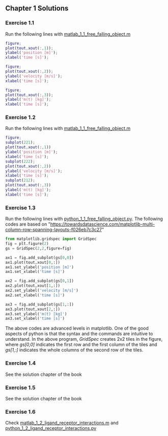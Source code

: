 ## Chapter 1 Solutions

### Exercise 1.1

Run the following lines with [matlab_1_1_free_falling_object.m](/matlab/matlab_1_1_free_falling_object.m)

```matlab
figure;
plot(tout,xout(:,1));
ylabel('position [m]');
xlabel('time [s]');

figure;
plot(tout,xout(:,2));
ylabel('velocity [m/s]');
xlabel('time [s]');

figure;
plot(tout,xout(:,3));
ylabel('m(t) [kg]');
xlabel('time [s]');
```

### Exercise 1.2

Run the following lines with [matlab_1_1_free_falling_object.m](/matlab/matlab_1_1_free_falling_object.m)

```matlab
figure;
subplot(221);
plot(tout,xout(:,1))
ylabel('position [m]');
xlabel('time [s]');
subplot(222);
plot(tout,xout(:,2))
ylabel('velocity [m/s]');
xlabel('time [s]');
subplot(212);
plot(tout,xout(:,3))
ylabel('m(t) [kg]');
xlabel('time [s]');
```

### Exercise 1.3

Run the following lines with [python_1_1_free_falling_object.py](/python/python_1_1_free_falling_object.py). The following codes are based on "https://towardsdatascience.com/matplotlib-multi-column-row-spanning-layouts-f026eb7c3c27"

```python
from matplotlib.gridspec import GridSpec
fig = plt.figure(2)
gs = GridSpec(2,2,figure=fig)

ax1 = fig.add_subplot(gs[0,0])
ax1.plot(tout,xout[0,:])
ax1.set_ylabel('position [m]')
ax1.set_xlabel('time [s]')

ax2 = fig.add_subplot(gs[0,1])
ax2.plot(tout,xout[1,:])
ax2.set_ylabel('velocity [m/s]')
ax2.set_xlabel('time [s]')

ax3 = fig.add_subplot(gs[1,:])
ax3.plot(tout,xout[2,:])
ax3.set_ylabel('m(t) [kg]')
ax3.set_xlabel('time [s]')
```
The above codes are advanced levels in matplotlib. One of the good aspects of python is that the syntax and the commands are intuitive to understand. In the above program, *GridSpec* creates 2x2 tiles in the figure, where *gs[0,0]* indicates the first row and the first column of the tiles and *gs[1,:]* indicates the whole columns of the second row of the tiles.
  
### Exercise 1.4

See the solution chapter of the book

### Exercise 1.5

See the solution chapter of the book

### Exercise 1.6

Check [matlab_1_2_ligand_receptor_interactions.m](/matlab/matlab_1_2_ligand_receptor_interactions.m) and [python_1_2_ligand_receptor_interactions.py](/python/python_1_2_ligand_receptor_interactions.py)
